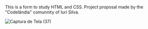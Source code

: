 This is a form to study HTML and CSS. Project proposal made by the "Codelândia" comunnity of Iuri Silva.

![Captura de Tela (37)](https://user-images.githubusercontent.com/90523641/162043514-a79db379-31e0-4e34-a870-7d55bd4970fd.png)
